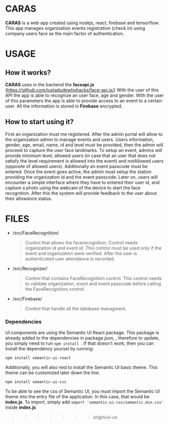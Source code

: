 # CARAS

**CARAS** is a web app created using nodejs, react, firebase and tensorflow. This app manages organization events registration (check in) using company users face as the main factor of authentication.


# USAGE

## How it works?

**CARAS** uses in the backend the **faceapi.js** (https://github.com/justadudewhohacks/face-api.js/) With the user of this API the app is able to recognize an user face, age and gender. With the user of this parameters the app is able to provide access to an event to a certain user. All the information is stored in **Firebase** encrypted.  

## How to start using it?

First an organization must me registered. After the admin portal will allow to the organization admin to manage events and users. Users information, gender, age, email, name, id and level must be provided, then the admin will proceed to capture the user face landmarks. 
To setup an event, admins will provide minimum level, allowed users (in case that an user that does not satisfy the level requirement is allowed into the event) and notAllowed users (opposite of allowed users). Additionally an event passcode must be entered. Once the event goes active, the admin must setup the station providing the organization id and the event passcode. Later on, users will encounter a simple interface where they have to entered their user id, and capture a photo using the webcam of the device to start the face recognition. After this the system will provide feedback to the user about their allowance status. 

# FILES

- /src/FaceRecognition/
	>  Control that allows the facerecognition. Control needs organization id and event id. This control must be used only if the event and organization were verified. 	After the user is authenticated user attendance is recorded.

- /src/Recognizer/
	>  Control that contains FaceRecognition control. This control needs to validate organization, event and event passcode before calling the FaceRecognition control.
	
- /src/Firebase/
	>  Control that handle all the database managment.	

### Dependencies
UI components are using the Semantic UI React package. This package is already added to the dependencies in package.json,
, therefore to update, you simply need to run `npm install `. If that doesn't work, then you can install the 
dependency yoursel by running:
```
npm install semantic-ui-react
```

Additionally, you will also ned to install the Semantic UI basic theme. This theme can be customized later down the line.
```
npm install semantic-ui-css
```

To be able to see the css of Semantic UI, you must import the Semantic UI theme into the entry file of the application. In
this case, that would be **index.js**. To import, simply add `import 'semantic-ui-css/semantic.min.css'` inside **index.js**
>>>>>>> origin/ui-ux
